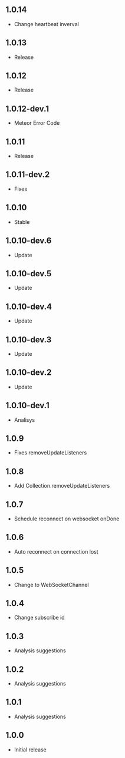 ## 1.0.14
 - Change heartbeat inverval

## 1.0.13
 - Release

## 1.0.12
 - Release

## 1.0.12-dev.1
 - Meteor Error Code

## 1.0.11
 - Release

## 1.0.11-dev.2
 - Fixes

## 1.0.10
 - Stable

## 1.0.10-dev.6
 - Update

## 1.0.10-dev.5
 - Update

## 1.0.10-dev.4
 - Update

## 1.0.10-dev.3
 - Update
  
## 1.0.10-dev.2
 - Update
  
## 1.0.10-dev.1
 - Analisys

## 1.0.9
- Fixes removeUpdateListeners

## 1.0.8
- Add Collection.removeUpdateListeners

## 1.0.7
- Schedule reconnect on websocket onDone
  
## 1.0.6
- Auto reconnect on connection lost

## 1.0.5
- Change to WebSocketChannel

## 1.0.4
- Change subscribe id

## 1.0.3
- Analysis suggestions
  
## 1.0.2
- Analysis suggestions

## 1.0.1
- Analysis suggestions

## 1.0.0
- Initial release
